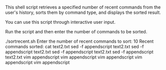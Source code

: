 This shell script retrieves a specified number of recent commands from the user's history, sorts them by command type, and displays the sorted result.

You can use this script through interactive user input.

Run the script and then enter the number of commands to be sorted.

./sortrecent.sh 
Enter the number of recent commands to sort: 10
Recent commands sorted:
cat text2.txt
sed -f appendscript text2.txt
sed -f appendscript text2.txt
sed -f appendscript text2.txt
sed -f appendscript text2.txt
vim appendscript
vim appendscript
vim appendscript
vim appendscript
vim appendscript
